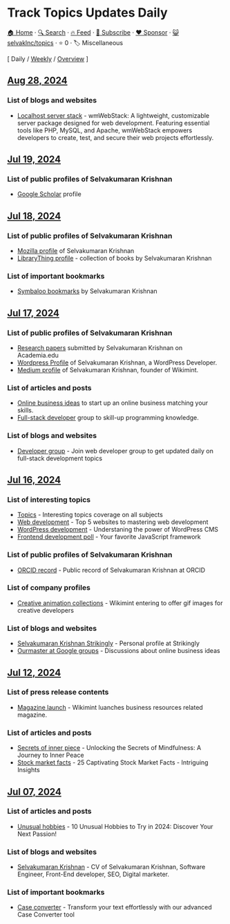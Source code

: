 # Track Topics Updates Daily

[🏠 Home](/README.md) · [🔍 Search](https://www.trackawesomelist.com/search/) · [🔥 Feed](https://www.trackawesomelist.com/selvaklnc/topics/rss.xml) · [📮 Subscribe](https://trackawesomelist.us17.list-manage.com/subscribe?u=d2f0117aa829c83a63ec63c2f&id=36a103854c) · [❤️  Sponsor](https://github.com/sponsors/theowenyoung) · [😺 selvaklnc/topics](https://github.com/selvaklnc/topics) · ⭐ 0 · 🏷️ Miscellaneous

[ Daily / [Weekly](/content/selvaklnc/topics/week/README.md) / [Overview](/content/selvaklnc/topics/readme/README.md) ]

## [Aug 28, 2024](/content/2024/08/28/README.md)

### List of blogs and websites

*   [Localhost server stack](https://webstack.wikimint.com) - wmWebStack: A lightweight, customizable server package designed for web development. Featuring essential tools like PHP, MySQL, and Apache, wmWebStack empowers developers to create, test, and secure their web projects effortlessly.

## [Jul 19, 2024](/content/2024/07/19/README.md)

### List of public profiles of Selvakumaran Krishnan

*   [Google Scholar](https://scholar.google.com/citations?user=vc-N3msAAAAJ\&hl=en) profile

## [Jul 18, 2024](/content/2024/07/18/README.md)

### List of public profiles of Selvakumaran Krishnan

*   [Mozilla profile](https://support.mozilla.org/en-US/user/selvaklnc/) of Selvakumaran Krishnan
*   [LibraryThing profile](https://www.librarything.com/profile/selvaklnc) - collection of books by Selvakumaran Krishnan

### List of important bookmarks

*   [Symbaloo bookmarks](https://www.symbaloo.com/mix/selvaklnc) by Selvakumaran Krishnan

## [Jul 17, 2024](/content/2024/07/17/README.md)

### List of public profiles of Selvakumaran Krishnan

*   [Research papers](https://annamalai.academia.edu/SelvakumaranKrishnan) submitted by Selvakumaran Krishnan on Academia.edu
*   [Wordpress Profile](https://profiles.wordpress.org/selvaklnc/) of Selvakumaran Krishnan, a WordPress Developer.
*   [Medium profile](https://medium.com/@selvakumarankrishnan/about) of Selvakumaran Krishnan, founder of Wikimint.

### List of articles and posts

*   [Online business ideas](https://groups.google.com/g/ourmaster/c/VNygVkcCQLw) to start up an online business matching your skills.
*   [Full-stack developer](https://groups.google.com/g/fullstackwebdev/c/njUAZJvXMQk) group to skill-up programming knowledge.

### List of blogs and websites

*   [Developer group](https://groups.google.com/g/fullstackwebdev) - Join web developer group to get updated daily on full-stack development topics

## [Jul 16, 2024](/content/2024/07/16/README.md)

### List of interesting topics

*   [Topics](https://selvaklnc.github.io/topics/) - Interesting topics coverage on all subjects
*   [Web development](https://docs.google.com/spreadsheets/d/1JEZEvXD6ffsrAihui59pl5SU86y_zfrPLH8KkYxfzD4/edit?gid=0#gid=0) - Top 5 websites to mastering web development
*   [WordPress development](https://docs.google.com/document/d/1t8Af6dCM1JrVYLeepSNkxgBlpYcUlhRuZ3GXVqpibj4/edit) - Understaning the power of WordPress CMS
*   [Frontend development poll](https://docs.google.com/forms/d/e/1FAIpQLSfYrvYXnuGTsr4bJb0USQtlNi5nr7_CQuIILz5SZ_c7LYE62Q/viewform) - Your favorite JavaScript framework

### List of public profiles of Selvakumaran Krishnan

*   [ORCID record](https://orcid.org/0009-0000-8447-0285) - Public record of Selvakumaran Krishnan at ORCID

### List of company profiles

*   [Creative animation collections](https://giphy.com/channel/wikimint) - Wikimint entering to offer gif images for creative developers

### List of blogs and websites

*   [Selvakumaran Krishnan Strikingly](https://ourmaster.mystrikingly.com/) - Personal profile at Strikingly
*   [Ourmaster at Google groups](https://groups.google.com/g/ourmaster) - Discussions about online business ideas

## [Jul 12, 2024](/content/2024/07/12/README.md)

### List of press release contents

*   [Magazine launch](https://www.prlog.org/13028884-wikimint-launches-new-online-magazine-for-business-and-resources.html) - Wikimint luanches business resources related magazine.

### List of articles and posts

*   [Secrets of inner piece](https://www.tumblr.com/magazinechronicles/732720366640939008/unlocking-the-secrets-of-mindfulness-a-journey-to?source=share) - Unlocking the Secrets of Mindfulness: A Journey to Inner Peace
*   [Stock market facts](https://www.wikimint.com/2024/01/interesting-facts-about-stock-market.html) - 25 Captivating Stock Market Facts - Intriguing Insights

## [Jul 07, 2024](/content/2024/07/07/README.md)

### List of articles and posts

*   [Unusual hobbies](https://www.reddit.com/r/wikimintcreations/comments/1cuxctj/10_unusual_hobbies_to_try_in_2024_discover_your/) - 10 Unusual Hobbies to Try in 2024: Discover Your Next Passion!

### List of blogs and websites

*   [Selvakumaran Krishnan](https://selvakumaran.is-a.dev/) - CV of Selvakumaran Krishnan, Software Engineer, Front-End developer, SEO, Digital marketer.

### List of important bookmarks

*   [Case converter](https://www.linkedin.com/feed/update/urn:li:activity:7195453146377166848) - Transform your text effortlessly with our advanced Case Converter tool
